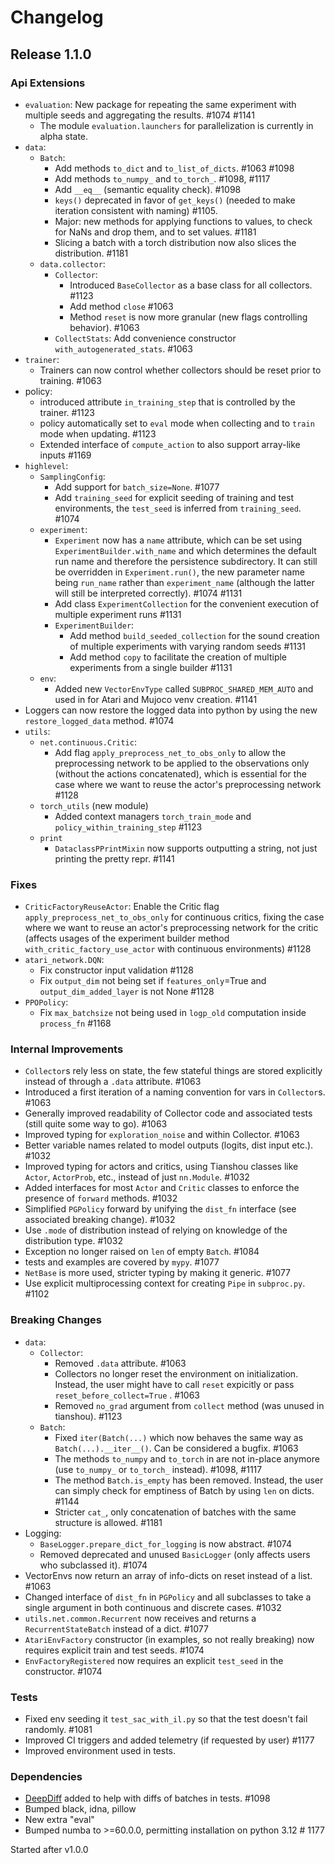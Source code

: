 # Changelog

## Release 1.1.0

### Api Extensions
- `evaluation`: New package for repeating the same experiment with multiple seeds and aggregating the results. #1074 #1141
  - The module `evaluation.launchers` for parallelization is currently in alpha state.
- `data`:
  - `Batch`:
    - Add methods `to_dict` and `to_list_of_dicts`. #1063 #1098
    - Add methods `to_numpy_` and `to_torch_`. #1098, #1117
    - Add `__eq__` (semantic equality check). #1098
    - `keys()` deprecated in favor of `get_keys()` (needed to make iteration consistent with naming) #1105.
    - Major: new methods for applying functions to values, to check for NaNs and drop them, and to set values. #1181
    - Slicing a batch with a torch distribution now also slices the distribution. #1181
  - `data.collector`:
    - `Collector`:
      - Introduced `BaseCollector` as a base class for all collectors. #1123
      - Add method `close` #1063
      - Method `reset` is now more granular (new flags controlling behavior). #1063
    - `CollectStats`: Add convenience constructor `with_autogenerated_stats`. #1063
- `trainer`:
  - Trainers can now control whether collectors should be reset prior to training. #1063
- policy:
  - introduced attribute `in_training_step` that is controlled by the trainer. #1123
  - policy automatically set to `eval` mode when collecting and to `train` mode when updating. #1123
  - Extended interface of `compute_action` to also support array-like inputs #1169
- `highlevel`:
  - `SamplingConfig`:
    - Add support for `batch_size=None`. #1077 
    - Add `training_seed` for explicit seeding of training and test environments, the `test_seed` is inferred from `training_seed`. #1074
  - `experiment`: 
     - `Experiment` now has a `name` attribute, which can be set using `ExperimentBuilder.with_name` and 
       which determines the default run name and therefore the persistence subdirectory.
       It can still be overridden in `Experiment.run()`, the new parameter name being `run_name` rather than
       `experiment_name` (although the latter will still be interpreted correctly). #1074 #1131
     - Add class `ExperimentCollection` for the convenient execution of multiple experiment runs #1131
     - `ExperimentBuilder`: 
         - Add method `build_seeded_collection` for the sound creation of multiple
           experiments with varying random seeds #1131
         - Add method `copy` to facilitate the creation of multiple experiments from a single builder #1131
  - `env`:
    - Added new `VectorEnvType` called `SUBPROC_SHARED_MEM_AUTO` and used in for Atari and Mujoco venv creation. #1141
- Loggers can now restore the logged data into python by using the new `restore_logged_data` method. #1074
- `utils`:
  - `net.continuous.Critic`:
    - Add flag `apply_preprocess_net_to_obs_only` to allow the
      preprocessing network to be applied to the observations only (without
      the actions concatenated), which is essential for the case where we want
      to reuse the actor's preprocessing network #1128
  - `torch_utils` (new module)
    - Added context managers `torch_train_mode` and `policy_within_training_step` #1123
  - `print`
    - `DataclassPPrintMixin` now supports outputting a string, not just printing the pretty repr. #1141

### Fixes
- `CriticFactoryReuseActor`: Enable the Critic flag `apply_preprocess_net_to_obs_only` for continuous critics, 
  fixing the case where we want to reuse an actor's preprocessing network for the critic (affects usages
  of the experiment builder method `with_critic_factory_use_actor` with continuous environments) #1128
- `atari_network.DQN`:
  - Fix constructor input validation #1128
  - Fix `output_dim` not being set if `features_only`=True and `output_dim_added_layer` is not None #1128
- `PPOPolicy`:
  - Fix `max_batchsize` not being used in `logp_old` computation inside `process_fn` #1168

### Internal Improvements
- `Collector`s rely less on state, the few stateful things are stored explicitly instead of through a `.data` attribute. #1063
- Introduced a first iteration of a naming convention for vars in `Collector`s. #1063
- Generally improved readability of Collector code and associated tests (still quite some way to go). #1063
- Improved typing for `exploration_noise` and within Collector. #1063
- Better variable names related to model outputs (logits, dist input etc.). #1032
- Improved typing for actors and critics, using Tianshou classes like `Actor`, `ActorProb`, etc., 
instead of just `nn.Module`. #1032
- Added interfaces for most `Actor` and `Critic` classes to enforce the presence of `forward` methods. #1032
- Simplified `PGPolicy` forward by unifying the `dist_fn` interface (see associated breaking change). #1032
- Use `.mode` of distribution instead of relying on knowledge of the distribution type. #1032
- Exception no longer raised on `len` of empty `Batch`. #1084
- tests and examples are covered by `mypy`. #1077
- `NetBase` is more used, stricter typing by making it generic. #1077
- Use explicit multiprocessing context for creating `Pipe` in `subproc.py`. #1102

### Breaking Changes
- `data`:
  - `Collector`:
    - Removed `.data` attribute. #1063
    - Collectors no longer reset the environment on initialization. 
      Instead, the user might have to call `reset` expicitly or pass `reset_before_collect=True` . #1063
    - Removed `no_grad` argument from `collect` method (was unused in tianshou). #1123
  - `Batch`:
    - Fixed `iter(Batch(...)` which now behaves the same way as `Batch(...).__iter__()`. 
      Can be considered a bugfix. #1063
    - The methods `to_numpy` and `to_torch` in are not in-place anymore 
      (use `to_numpy_` or `to_torch_` instead). #1098, #1117
    - The method `Batch.is_empty` has been removed. Instead, the user can simply check for emptiness of Batch by using `len` on dicts. #1144
    - Stricter `cat_`, only concatenation of batches with the same structure is allowed. #1181
- Logging:
  - `BaseLogger.prepare_dict_for_logging` is now abstract. #1074
  - Removed deprecated and unused `BasicLogger` (only affects users who subclassed it). #1074
- VectorEnvs now return an array of info-dicts on reset instead of a list. #1063
- Changed interface of `dist_fn` in `PGPolicy` and all subclasses to take a single argument in both
continuous and discrete cases. #1032
- `utils.net.common.Recurrent` now receives and returns a `RecurrentStateBatch` instead of a dict. #1077
- `AtariEnvFactory` constructor (in examples, so not really breaking) now requires explicit train and test seeds. #1074
- `EnvFactoryRegistered` now requires an explicit `test_seed` in the constructor. #1074


### Tests
- Fixed env seeding it `test_sac_with_il.py` so that the test doesn't fail randomly. #1081
- Improved CI triggers and added telemetry (if requested by user) #1177
- Improved environment used in tests.

### Dependencies
- [DeepDiff](https://github.com/seperman/deepdiff) added to help with diffs of batches in tests. #1098
- Bumped black, idna, pillow
- New extra "eval"
- Bumped numba to >=60.0.0, permitting installation on python 3.12 # 1177

Started after v1.0.0
